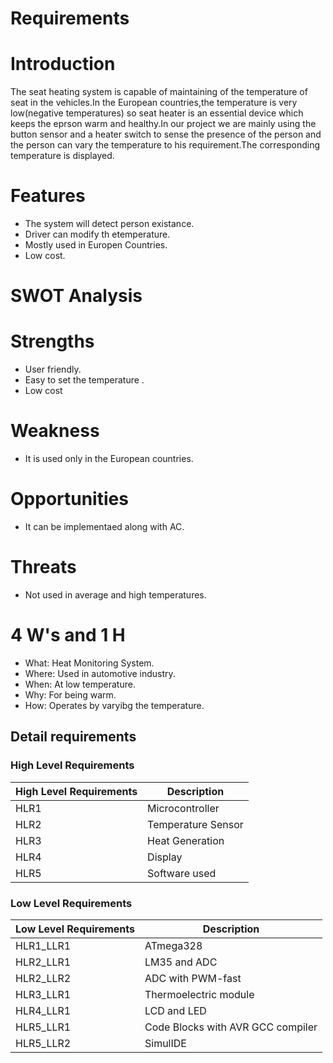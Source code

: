 # Requirements
# Introduction
The seat heating system is capable of maintaining of the temperature of seat in the vehicles.In the European countries,the temperature is very low(negative temperatures) so seat heater is an essential device which keeps the eprson warm and healthy.In our project we are mainly using the button sensor and a heater switch to sense the presence of the person and the person can vary the temperature to his requirement.The corresponding temperature is displayed.
# Features
* The system will detect person existance.
* Driver can modify th etemperature.
* Mostly used in Europen Countries.
* Low cost.
 # SWOT Analysis
# Strengths
* User friendly.
* Easy to set the temperature .
* Low cost
# Weakness
* It is used only in the European countries.
# Opportunities
* It can be implementaed along with AC.
# Threats
* Not used in average and high temperatures.
# 4 W's and 1 H
* What: Heat Monitoring System.
* Where: Used in automotive industry.
* When: At low temperature.
* Why: For being warm.
* How: Operates by varyibg the temperature.

## Detail requirements

### High Level Requirements
| High Level Requirements      | Description |
| ----------- | ----------- |
| HLR1      | Microcontroller   |
| HLR2   | Temperature Sensor|
| HLR3   | Heat Generation|
| HLR4   | Display|
| HLR5   | Software used|

### Low Level Requirements
| Low Level Requirements      | Description |
| ----------- | ----------- |
| HLR1_LLR1      | ATmega328     |
| HLR2_LLR1   | LM35 and ADC|
| HLR2_LLR2   | ADC with PWM-fast|
| HLR3_LLR1   | Thermoelectric module|
| HLR4_LLR1   |LCD and LED|
| HLR5_LLR1   | Code Blocks with AVR GCC compiler |
| HLR5_LLR2   | SimulIDE |

